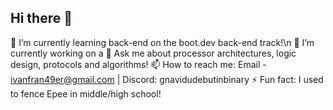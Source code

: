 ## Hi there 👋
🌱 I’m currently learning back-end on the boot.dev back-end track!\n
🔭 I’m currently working on a 
💬 Ask me about processor architectures, logic design, protocols and algorithms!
📫 How to reach me: Email - ivanfran49er@gmail.com | Discord: gnavidudebutinbinary
⚡ Fun fact: I used to fence Epee in middle/high school!
